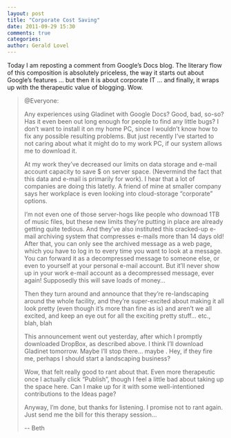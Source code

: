 ```yaml
---
layout: post
title: "Corporate Cost Saving"
date: 2011-09-29 15:30
comments: true
categories: 
author: Gerald Lovel
---
```

Today I am reposting a comment from Google’s Docs blog. The literary flow of this composition is absolutely priceless, the way it starts out about Google’s features … but then it is about corporate IT … and finally, it wraps up with the therapeutic value of blogging. Wow.

> @Everyone:
> 
> Any experiences using Gladinet with Google Docs? Good, bad, so-so? Has it even been out long enough for people to find any little bugs? I don’t want to install it on my home PC, since I wouldn’t know how to fix any possible resulting problems. But just recently I’ve started to not caring about what it might do to my work PC, if our system allows me to download it.
> 
> <!-- more -->
> At my work they’ve decreased our limits on data storage and e-mail account capacity to save $ on server space. (Nevermind the fact that this data and e-mail is primarily for work). I hear that a lot of companies are doing this latetly. A friend of mine at smaller company says her workplace is even looking into cloud-storage “corporate” options.
> 
> I’m not even one of those server-hogs like people who downoad 1TB of music files, but these new limits they’re putting in place are already getting quite tedious. And they’ve also instituted this cracked-up e-mail archiving system that compresses e-mails more than 14 days old! After that, you can only see the archived message as a web page, which you have to log in to every time you want to look at a message. You can forward it as a decompressed message to someone else, or even to yourself at your personal e-mail account. But it’ll never show up in your work e-mail account as a decompressed message, ever again! Supposedly this will save loads of money…
> 
> Then they turn around and announce that they’re re-landscaping around the whole facility, and they’re super-excited about making it all look pretty (even though it’s more than fine as is) and aren’t we all excited, and keep an eye out for all the exciting pretty stuff… etc., blah, blah
> 
> This announcement went out yesterday, after which I promptly downloaded DropBox, as described above. I think I’ll download Gladinet tomorrow. Maybe I’ll stop there… maybe  . Hey, if they fire me, perhaps I should start a landscaping business?
> 
> Wow, that felt really good to rant about that. Even more therapeutic once I actually click “Publish”, though I feel a little bad about taking up the space here. Can I make up for it with some well-intentioned contributions to the Ideas page?
> 
> Anyway, I’m done, but thanks for listening. I promise not to rant again. Just send me the bill for this therapy session…
> 
>  -- Beth

